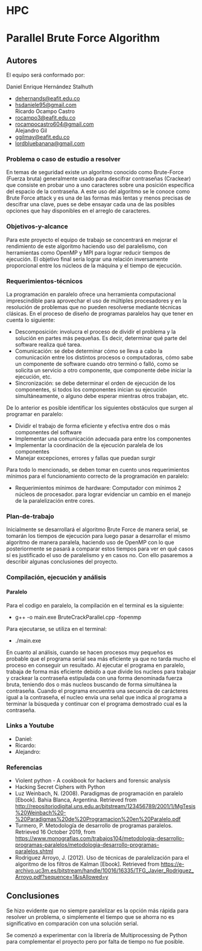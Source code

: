 # HPC
# Parallel Brute Force Algorithm
## Autores
El equipo será conformado por:

Daniel Enrique Hernández Stalhuth
- dehernands@eafit.edu.co  
- hsdaniele95@gmail.com  
Ricardo Ocampo Castro
- rocampo3@eafit.edu.co 
- rocampocastro604@gmail.com  
Alejandro Gil
- ggilmay@eafit.edu.co 
- lordbluebanana@gmail.com

### Problema o caso de estudio a resolver
En temas de seguridad existe un algoritmo conocido como Brute-Force (Fuerza bruta) generalmente usado para descifrar contraseñas (Crackear) que consiste en probar uno a uno caracteres sobre una posición específica  del espacio de la contraseña. A este uso del algoritmo se le conoce como Brute Force attack y es una de las formas más lentas y menos precisas de descifrar una clave, pues se debe ensayar cada una de las posibles opciones que hay disponibles en el arreglo de caracteres.

### Objetivos-y-alcance
Para este proyecto el equipo de trabajo se concentrará en mejorar el rendimiento de este algoritmo haciendo uso del paralelismo, con herramientas como OpenMP y MPI para lograr reducir tiempos de ejecución. El objetivo final sería lograr una relación inversamente proporcional entre los núcleos de la máquina y  el tiempo de ejecución.

### Requerimientos-técnicos
La programación en paralelo ofrece una herramienta computacional imprescindible para aprovechar el uso de múltiples procesadores y en la resolución de problemas que no pueden resolverse mediante técnicas clásicas. En el proceso de diseño de programas paralelos hay que tener en cuenta lo siguiente:

- Descomposición: involucra el proceso de dividir el problema y la solución en partes más pequeñas. Es decir, determinar qué parte del software realiza qué tarea.
- Comunicación: se debe determinar cómo se lleva a cabo la comunicación entre los distintos procesos o computadoras, cómo sabe un componente de software cuando otro terminó o falló, como se solicita un servicio a otro componente, que componente debe iniciar la ejecución, etc.
- Sincronización: se debe determinar el orden de ejecución de los componentes, si todos los componentes inician su ejecución simultáneamente, o alguno debe esperar mientras otros trabajan, etc.

De lo anterior es posible identificar los siguientes obstáculos que surgen al programar en paralelo: 
- Dividir el trabajo de forma eficiente y efectiva entre dos o más componentes del software
- Implementar una comunicación adecuada para entre los componentes
- Implementar la coordinación de la ejecución paralela de los componentes
- Manejar excepciones, errores y fallas que puedan surgir

Para todo lo mencionado, se deben tomar en cuento unos requerimientos mínimos para el funcionamiento correcto de la programación en paralelo:
- Requerimientos mínimos de hardware: Computador con mínimos 2 núcleos de procesador. para lograr evidenciar un cambio en el manejo de la paralelización entre cores.

### Plan-de-trabajo

Inicialmente se desarrollará el algoritmo Brute Force de manera serial, se tomarán los tiempos de ejecución para luego pasar a desarrollar el mismo algoritmo de manera paralela,  haciendo uso de OpenMP con lo que posteriormente se pasará a comparar estos tiempos para ver en qué casos sí es justificado el uso de paralelismo y en casos no. Con ello pasaremos a describir algunas conclusiones del proyecto.

### Compilación, ejecución y análisis
#### Paralelo
  Para el codigo en paralelo, la compilación en el terminal es la siguiente:
  - g++ -o main.exe BruteCrackParallel.cpp -fopenmp
  
  Para ejecutarse, se utiliza en el terminal:
  - ./main.exe
  
  En cuanto al análisis, cuando se hacen procesos muy pequeños es probable que el programa serial sea más eficiente ya que no tarda mucho el proceso en conseguir un resultado. Al ejecutar el programa en paralelo, trabaja de forma más eficiente debido a que divide los nucleos para trabajar y crackear la contraseña estipulada con una forma denominada fuerza bruta, teniendo dos o más nucleos buscando de forma simultánea la contraseña. Cuando el programa encuentra una secuencia de carácteres igual a la contraseña, el nucleo envía una señal que indica al programa a terminar la búsqueda y continuar con el programa demostrado cual es la contraseña.
  

### Links a Youtube

- Daniel: 
- Ricardo:
- Alejandro:

### Referencias

- Violent python - A cookbook for hackers and forensic analysis
- Hacking Secret Ciphers with Python 
- Luz Weinbach, N. (2008). Paradigmas de programación en paralelo [Ebook]. Bahia Blanca, Argentina. Retrieved from http://repositoriodigital.uns.edu.ar/bitstream/123456789/2001/1/MgTesis%20Weinbach%20-%20Paradigmas%20de%20Programacion%20en%20Paralelo.pdf 
- Turmero, P. Metodología de desarrollo de programas paralelos. Retrieved 16 October 2019, from https://www.monografias.com/trabajos104/metodologia-desarrollo-programas-paralelos/metodologia-desarrollo-programas-paralelos.shtml 
- Rodriguez Arroyo, J. (2012). Uso de técnicas de paralelización para el algoritmo de los filtros de Kalman [Ebook]. Retrieved from https://e-archivo.uc3m.es/bitstream/handle/10016/16335/TFG_Javier_Rodriguez_Arroyo.pdf?sequence=1&isAllowed=y 

## Conclusiones

Se hizo evidente que no siempre paralelizar es la opción más rápida para resolver un problema, o simplemente el tiempo que se ahorra no es significativo en comparación con una solución serial.

Se comenzó a experimentar con la librería de Multiprocessing de Python para complementar el proyecto pero por falta de tiempo no fue posible.

